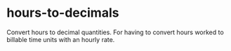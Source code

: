 # hours-to-decimals
Convert hours to decimal quantities. For having to convert hours worked to billable time units with an hourly rate.
